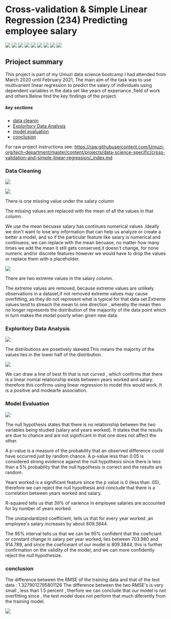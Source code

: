 # Cross-validation & Simple Linear Regression (234) Predicting employee salary

![](https://img.shields.io/badge/python-3.0.8-blue)
![](https://img.shields.io/badge/jupyter-1.0.0-blue)
![](https://img.shields.io/badge/matplotlib-3.0.3-blue)
![](https://img.shields.io/badge/numpy-1.16.2-blue)
![](https://img.shields.io/badge/pandas-0.24.0-blue)
![](https://img.shields.io/badge/scikit-learn-0.20.3-blue)
![](https://img.shields.io/badge/scipy-1.2.1-blue)
![](https://img.shields.io/badge/seaborn-0.9.0-blue)
![](https://img.shields.io/badge/statsmodels-0.9.0-blue)

## Prioject summary

This project is part of my Umuzi data science bootcamp I had attended from March 2020 until February 2021, The main aim of the task was to use multivarient linear regression to predict the salary of individuals using dependent variables in the data set like years of experiance ,field of work and others.Below find the key findings of the project.

##### key sections

* [data cleanin](#Data-Cleaning)
* [Exploritory Data Analysis](#Exploritory-Data-Analysis)
* [model evaluation](#Model-Evaluation)
* [conclusion](#Conclusion)

For raw project instructions see: https://raw.githubusercontent.com/Umuzi-org/tech-department/master/content/projects/data-science-specific/cross-validation-and-simple-linear-regression/_index.md


### Data Cleaning 
![](https://lh3.googleusercontent.com/U_m1L8UZIn9DIkaKEhAIav0KfSbVM_pTX7oezbaGzTE4fClXQN0ZlF7XnufqGeVSUs-RiYU7mt0GF7OYzV9ug5-1-uf35SGje5hFDWQwiVVXOXOyx5zanTjo53PTlQvRJbT7UDRNvw=w2400)

![](https://lh3.googleusercontent.com/wAuG_x4mxh9-85kYuwT94apLXsJhPJh_9xVuJJDcf51tV5kUORriY5zBwePJhIXiOP0VA_C0qnEhvkiTDfOEjDUnCt4qluYMBCDKI3u3tAltxkVqPuFf6nDNBPKiKuKiOVLMdaRpvA=w2400)

There is one missing value under the salary column

The missing values are replaced with the mean of all the values in that column.

We use the mean becuase salary has continues numerical values .Ideally we don't want to lose any information that can help us analyze or create a better a model, and so if the particular feature like salary is numerical and continueos, we can replace with the mean becuase, no matter how many times we add the mean it still gets conserved,it doesn't change, for none numeric and/or discrete features however we would have to drop the values or replace them with a placeholder.

![](https://lh3.googleusercontent.com/XIodawGKJG5gO01l3dP4F9Pv0MG2TAmXzchigPmDlT5RrAQUmarU2ojNpVCjzTykxusBTmiFGSz8c9GT0ZxPK9mKecnu1jCHNCxRtYa6xZYD03Vj5UvpNpRIKxVAgQRzIXnqQ61ryQ=w2400)


There are two extreme values in the salary column.


The extreme values are removed, because extreme values are unlikely observations in a dataset,if not removed extreme values may cause overfitting, as they do not represent what is typical for that data set.Extreme values tend to streach the mean to one direction , whereby the mean then no longer represents the distribution of the majaority of the data point which in turn makes the model poorly when given new data.


### Exploritory Data Analysis


![](https://lh3.googleusercontent.com/gR_ZtsPmvHWsoEw4xDio5q5p_VZ0sUSG0EoWXPS0fwFUwpELh_aOc3baKR-6KBxvWH79uUArxR5Bc7-N5YBhZiSr7jSX2ogebf_yWX70_X8h-iVgNbUbOeIYnK3dh2dyhzzu8GYjEg=w2400)

The distributions are posetively skewed.This means the majority of the values lies in the lower half of the distribution.

![](https://lh3.googleusercontent.com/uNFqEiCWMAaS1a8lnQy9qK9a0JNp9iOdl0JDfBvevFu07ymwIvzYqhF7p7HGwJoPNUgnDJhu7tewfwJy1vX-M2x3LbEP6MCSJpiqvXSUT3NWcP4AJBthI95oZ162LvgKODs-e3HBAw=w2400)


We can draw a line of best fit that is not curved , which confirms that there is a linear nomial relationship exists between years worked and salary. therefore this confirms using linear regression to model this would work. It is a positive and modearte association.

### Model Evaluation

![](https://lh3.googleusercontent.com/xtfoP5pUD4nZTAIDT3NX4hcyngin9wo1KDVuaTQJ_SfTswUPp-VKHcJlRjwphT5ap6QS2rqsmTuSXBjttSosu0bQUecS-Ca6WRH1cbyAKUHSbMywZuBhVn4ut7sG4jhtP07glOOxnA=w2400)


The null hypothesis states that there is no relationship between the two variables being studied (salary and years worked). It states that the results are due to chance and are not significant in that one does not affect the other.

A p-value is a measure of the probability that an observed difference could have occurred just by random chance. A p-value less than 0.05 is considered strong evidence against the null hypothesis since there is less than a 5% probability that the null hypothesis is correct and the results are random.

Years worked is a significant feature since the p value is 0 (less than .05), therefore we can reject the null hypothesis and conclude that there is a correlation between years worked and salary.

R-squared tells us that 39% of varience in employee salaries are accounted for by number of years worked.

The unstandardized coefficient, tells us that for every year worked ,an employee's salary increases by about 809.3844.

The 95% interval tells us that we can be 95% confident that the coeficiant or constant change in salary per year worked, lies between 703.980 and 914.789, and since the coeficeiant of our model is 809.3844, this is further confirmation on the validity of the model, and we can more confidently reject the null hypothesize.



### conclusion
The difference between the RMSE of the training data and that of the test data :  1.3279012795801126
The difference between the two RMSE's is very small , less than 1.5 percent , therfore we can conclude that our model is not overfitting since , the test model does not perform that much diferently from the training model.

![](https://lh3.googleusercontent.com/Cs_wtw8s2xc12ityinLULza0PUidGn3N-KzKCYq4exrlJNRlaiBCGlMw3EIQh2w4DwMATgQ40rQEbidOd4i-8HJP2xSea-OtGdhD-WWA2Z69dyTcuyr63zIHopOO-zgAj4-iTeo_ng=w2400)
